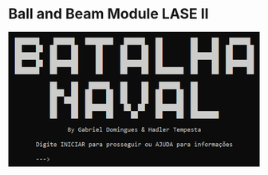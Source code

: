 # Ball and Beam Module LASE II

![](https://github.com/HadlerHT/BatalhaNaval/blob/RepositoryResources/BootScreen.png)
